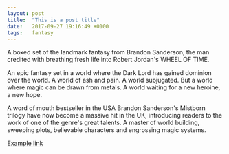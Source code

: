 ```yaml
---
layout: post
title:  "This is a post title"
date:   2017-09-27 19:16:49 +0100
tags:   fantasy
---
```


A boxed set of the landmark fantasy from Brandon Sanderson, the man credited with breathing fresh life into Robert Jordan's WHEEL OF TIME.

An epic fantasy set in a world where the Dark Lord has gained dominion over the world. A world of ash and pain. A world subjugated. But a world where magic can be drawn from metals. A world waiting for a new heroine, a new hope.

A word of mouth bestseller in the USA Brandon Sanderson's Mistborn trilogy have now become a massive hit in the UK, introducing readers to the work of one of the genre's great talents. A master of world building, sweeping plots, believable characters and engrossing magic systems.

<a href="https://example.com"> Example link</a>
